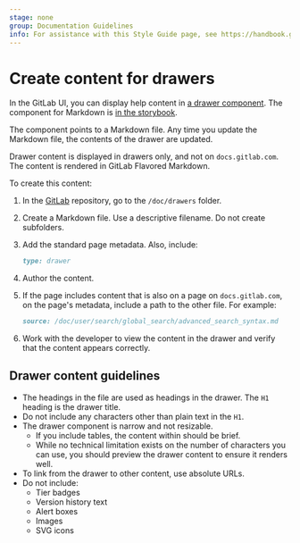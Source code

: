 ```yaml
---
stage: none
group: Documentation Guidelines
info: For assistance with this Style Guide page, see https://handbook.gitlab.com/handbook/product/ux/technical-writing/#assignments-to-other-projects-and-subjects.
---
```


# Create content for drawers

In the GitLab UI, you can display help content in
[a drawer component](https://design.gitlab.com/components/drawer/).
The component for Markdown is
[in the storybook](https://gitlab-org.gitlab.io/gitlab/storybook/?path=/story/vue-shared-markdown-drawer--default).

The component points to a Markdown file. Any time you update the Markdown
file, the contents of the drawer are updated.

Drawer content is displayed in drawers only, and not on `docs.gitlab.com`.
The content is rendered in GitLab Flavored Markdown.

To create this content:

1. In the [GitLab](https://gitlab.com/gitlab-org/gitlab) repository,
   go to the `/doc/drawers` folder.
1. Create a Markdown file. Use a descriptive filename.
   Do not create subfolders.
1. Add the standard page metadata. Also, include:

   ```markdown
   type: drawer
   ```

1. Author the content.
1. If the page includes content that is also on a page on `docs.gitlab.com`,
   on the page's metadata, include a path to the other file. For example:

   ```markdown
   source: /doc/user/search/global_search/advanced_search_syntax.md
   ```

1. Work with the developer to view the content in the drawer and
   verify that the content appears correctly.

## Drawer content guidelines

- The headings in the file are used as headings in the drawer.
  The `H1` heading is the drawer title.
- Do not include any characters other than plain text in the `H1`.
- The drawer component is narrow and not resizable.
  - If you include tables, the content within should be brief.
  - While no technical limitation exists on the number of characters
    you can use, you should preview the drawer content to
    ensure it renders well.
- To link from the drawer to other content, use absolute URLs.
- Do not include:
  - Tier badges
  - Version history text
  - Alert boxes
  - Images
  - SVG icons
